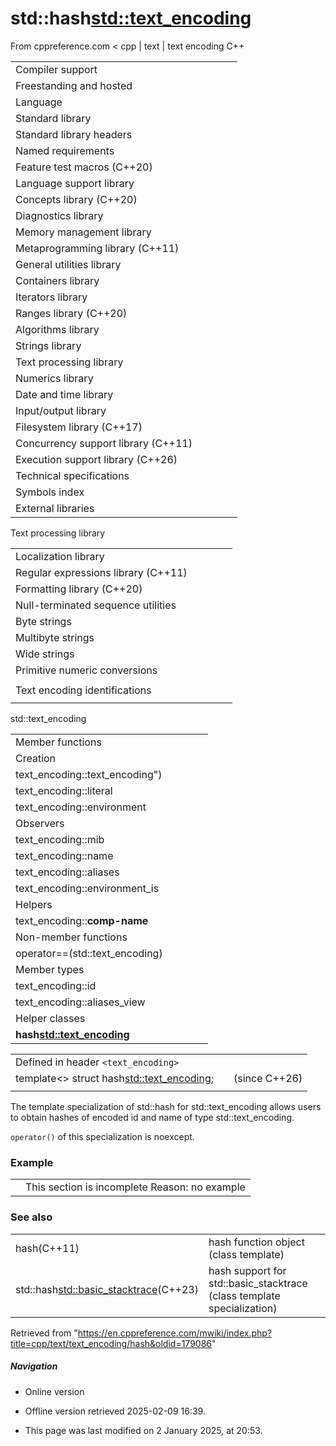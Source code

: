 # std::hash<std::text_encoding>

From cppreference.com
< cpp‎ | text‎ | text encoding
C++

|  |  |  |  |  |
| --- | --- | --- | --- | --- |
| Compiler support | | | | |
| Freestanding and hosted | | | | |
| Language | | | | |
| Standard library | | | | |
| Standard library headers | | | | |
| Named requirements | | | | |
| Feature test macros (C++20) | | | | |
| Language support library | | | | |
| Concepts library (C++20) | | | | |
| Diagnostics library | | | | |
| Memory management library | | | | |
| Metaprogramming library (C++11) | | | | |
| General utilities library | | | | |
| Containers library | | | | |
| Iterators library | | | | |
| Ranges library (C++20) | | | | |
| Algorithms library | | | | |
| Strings library | | | | |
| Text processing library | | | | |
| Numerics library | | | | |
| Date and time library | | | | |
| Input/output library | | | | |
| Filesystem library (C++17) | | | | |
| Concurrency support library (C++11) | | | | |
| Execution support library (C++26) | | | | |
| Technical specifications | | | | |
| Symbols index | | | | |
| External libraries | | | | |

Text processing library

|  |  |  |  |  |
| --- | --- | --- | --- | --- |
| Localization library | | | | |
| Regular expressions library (C++11) | | | | |
| Formatting library (C++20) | | | | |
| Null-terminated sequence utilities | | | | |
| Byte strings | | | | |
| Multibyte strings | | | | |
| Wide strings | | | | |
| Primitive numeric conversions | | | | |
| |  |  |  |  |  | | --- | --- | --- | --- | --- | | to_chars(C++17) | | | | | | to_chars_result(C++17) | | | | | | from_chars(C++17) | | | | | | from_chars_result(C++17) | | | | | | chars_format(C++17) | | | | | |
| Text encoding identifications | | | | |
| |  |  |  |  |  | | --- | --- | --- | --- | --- | | text_encoding(C++26) | | | | | |

std::text_encoding

|  |  |  |  |  |
| --- | --- | --- | --- | --- |
| Member functions | | | | |
| Creation | | | | |
| text_encoding::text_encoding") | | | | |
| text_encoding::literal | | | | |
| text_encoding::environment | | | | |
| Observers | | | | |
| text_encoding::mib | | | | |
| text_encoding::name | | | | |
| text_encoding::aliases | | | | |
| text_encoding::environment_is | | | | |
| Helpers | | | | |
| text_encoding::**comp-name** | | | | |
| Non-member functions | | | | |
| operator==(std::text_encoding) | | | | |
| Member types | | | | |
| text_encoding::id | | | | |
| text_encoding::aliases_view | | | | |
| Helper classes | | | | |
| ****hash<std::text_encoding>**** | | | | |

|  |  |  |
| --- | --- | --- |
| Defined in header `<text_encoding>` |  |  |
| template<> struct hash<std::text_encoding>; |  | (since C++26) |
|  |  |  |

The template specialization of std::hash for std::text_encoding allows users to obtain hashes of encoded id and name of type std::text_encoding.

`operator()` of this specialization is noexcept.

### Example

|  |  |
| --- | --- |
|  | This section is incomplete Reason: no example |

### See also

|  |  |
| --- | --- |
| hash(C++11) | hash function object   (class template) |
| std::hash<std::basic_stacktrace>(C++23) | hash support for std::basic_stacktrace   (class template specialization) |

Retrieved from "<https://en.cppreference.com/mwiki/index.php?title=cpp/text/text_encoding/hash&oldid=179086>"

##### Navigation

- Online version
- Offline version retrieved 2025-02-09 16:39.

- This page was last modified on 2 January 2025, at 20:53.